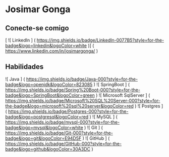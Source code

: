 # Josimar Gonga
## Conecte-se comigo
[ ![ LinkedIn ] ( https://img.shields.io/badge/LinkedIn-0077B5?style=for-the-badge&logo=linkedin&logoColor=white )] ( https://www.linkedin.com/in/josimargonga/ )
## Habilidades
![ Java ] ( https://img.shields.io/badge/Java-000?style=for-the-badge&logo=openjdk&logoColor=823085 )
![ SpringBoot ] ( https://img.shields.io/badge/Spring%20Boot-000?style=for-the-badge&logo=SpringBoot&logoColor=green )
![ Microsoft SqlServer ] ( https://img.shields.io/badge/Microsoft%20SQL%20Server-000?style=for-the-badge&logo=microsoft%20sql%20server&logoColor=red )
![ Postgres ] ( https://img.shields.io/badge/Postgres-000?style=for-the-badge&logo=postgresql&logoColor=red )
![ MySQL ] ( https://img.shields.io/badge/mysql-000?style=for-the-badge&logo=mysql&logoColor=white )
![ Git ] ( https://img.shields.io/badge/Git-000?style=for-the-badge&logo=git&logoColor=E94D5F )
![ GitHub ] ( https://img.shields.io/badge/GitHub-000?style=for-the-badge&logo=github&logoColor=30A3DC )

